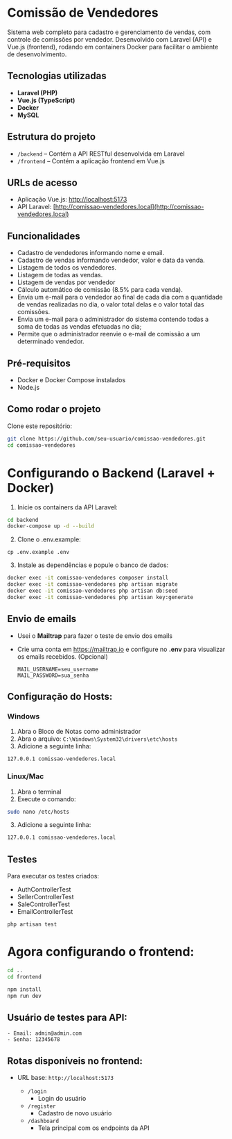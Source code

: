 # Comissão de Vendedores

Sistema web completo para cadastro e gerenciamento de vendas, com controle de comissões por vendedor. Desenvolvido com Laravel (API) e Vue.js (frontend), rodando em containers Docker para facilitar o ambiente de desenvolvimento.

## Tecnologias utilizadas

- **Laravel (PHP)** 
- **Vue.js (TypeScript)** 
- **Docker**
- **MySQL**

## Estrutura do projeto

- `/backend` – Contém a API RESTful desenvolvida em Laravel
- `/frontend` – Contém a aplicação frontend em Vue.js

## URLs de acesso

- Aplicação Vue.js: [http://localhost:5173](http://localhost:5173)
- API Laravel: [http://comissao-vendedores.local](http://comissao-vendedores.local)

## Funcionalidades

- Cadastro de vendedores informando nome e email.
- Cadastro de vendas informando vendedor, valor e data da venda.
- Listagem de todos os vendedores.
- Listagem de todas as vendas.
- Listagem de vendas por vendedor
- Cálculo automático de comissão (8.5% para cada venda).
- Envia um e-mail para o vendedor ao final de cada dia com a quantidade de vendas
realizadas no dia, o valor total delas e o valor total das comissões.
- Envia um e-mail para o administrador do sistema contendo todas a soma de todas as
vendas efetuadas no dia;
- Permite que o administrador reenvie o e-mail de comissão a um determinado
vendedor.

## Pré-requisitos

- Docker e Docker Compose instalados
- Node.js

## Como rodar o projeto

Clone este repositório:

```bash
git clone https://github.com/seu-usuario/comissao-vendedores.git
cd comissao-vendedores
```
# Configurando o Backend (Laravel + Docker)

1. Inicie os containers da API Laravel:

```bash
cd backend
docker-compose up -d --build
```

2. Clone o .env.example:
```
cp .env.example .env
```

3. Instale as dependências e popule o banco de dados:
 
```bash
docker exec -it comissao-vendedores composer install
docker exec -it comissao-vendedores php artisan migrate
docker exec -it comissao-vendedores php artisan db:seed
docker exec -it comissao-vendedores php artisan key:generate
```
## Envio de emails
  - Usei o **Mailtrap** para fazer o teste de envio dos emails
  - Crie uma conta em https://mailtrap.io e configure no **.env** para visualizar os emails recebidos. (Opcional)
    
    ```
    MAIL_USERNAME=seu_username
    MAIL_PASSWORD=sua_senha
    ```

## Configuração do Hosts:

  ### Windows
  1. Abra o Bloco de Notas como administrador
  2. Abra o arquivo: `C:\Windows\System32\drivers\etc\hosts`
  3. Adicione a seguinte linha:
  ```
  127.0.0.1 comissao-vendedores.local
  ```
  
  ### Linux/Mac
  1. Abra o terminal
  2. Execute o comando:
  ```bash
  sudo nano /etc/hosts
  ```
  3. Adicione a seguinte linha:
  ```bash
  127.0.0.1 comissao-vendedores.local
  ```

##  Testes

Para executar os testes criados:

- AuthControllerTest
- SellerControllerTest
- SaleControllerTest
- EmailControllerTest
  
```
php artisan test 
```
# Agora configurando o frontend:

```bash
cd ..
cd frontend
```

```bash
npm install
npm run dev
```

## Usuário de testes para API:
    - Email: admin@admin.com
    - Senha: 12345678

## Rotas disponíveis no frontend:

- URL base: `http://localhost:5173`

  - `/login`
    -  Login do usuário
  - `/register`
    - Cadastro de novo usuário
  - `/dashboard`
     -  Tela principal com os endpoints da API  
   
